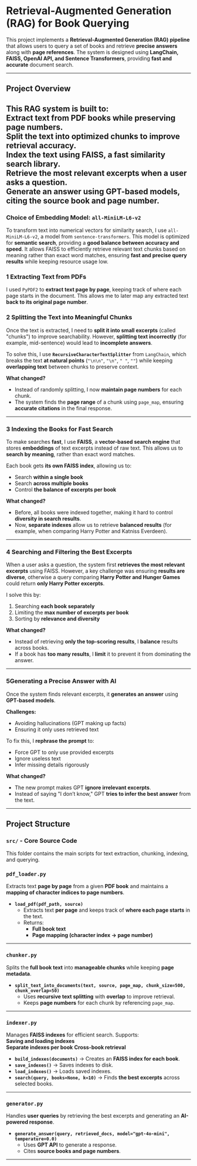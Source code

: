 # **Retrieval-Augmented Generation (RAG) for Book Querying**  
This project implements a **Retrieval-Augmented Generation (RAG) pipeline** that allows users to query a set of books and retrieve **precise answers** along with **page references**. The system is designed using **LangChain, FAISS, OpenAI API, and Sentence Transformers**, providing **fast and accurate** document search.

---

## **Project Overview**  

This RAG system is built to:  
Extract text from **PDF books** while preserving **page numbers**.  
Split the text into **optimized chunks** to improve retrieval accuracy.  
Index the text using **FAISS**, a fast similarity search library.  
Retrieve the **most relevant excerpts** when a user asks a question.  
Generate an answer using **GPT-based models**, citing the **source book and page number**.
--- 

### **Choice of Embedding Model: `all-MiniLM-L6-v2`**  
To transform text into numerical vectors for similarity search, I use `all-MiniLM-L6-v2`, a model from `sentence-transformers`. This model is optimized for **semantic search**, providing a **good balance between accuracy and speed**. It allows FAISS to efficiently retrieve relevant text chunks based on meaning rather than exact word matches, ensuring **fast and precise query results** while keeping resource usage low.

### **1️ Extracting Text from PDFs**  
I used `PyPDF2` to **extract text page by page**, keeping track of where each page starts in the document. This allows me to later map any extracted text **back to its original page number**.  

### **2️ Splitting the Text into Meaningful Chunks**  
Once the text is extracted, I need to **split it into small excerpts** (called "chunks") to improve searchability. However, **splitting text incorrectly** (for example, mid-sentence) would lead to **incomplete answers**.  

To solve this, I use **`RecursiveCharacterTextSplitter`** from `LangChain`, which breaks the text **at natural points** (`"\n\n"`, `"\n"`, `" "`, `""`) while keeping **overlapping text** between chunks to preserve context.  

**What changed?**  
- Instead of randomly splitting, I now **maintain page numbers** for each chunk.  
- The system finds the **page range** of a chunk using `page_map`, ensuring **accurate citations** in the final response.  

---

### **3️ Indexing the Books for Fast Search**  
To make searches **fast**, I use **FAISS**, a **vector-based search engine** that stores **embeddings** of text excerpts instead of raw text. This allows us to **search by meaning**, rather than exact word matches.  

Each book gets **its own FAISS index**, allowing us to:  
- Search **within a single book**  
- Search **across multiple books**  
- Control **the balance of excerpts per book**  

**What changed?**  
- Before, all books were indexed together, making it hard to control **diversity in search results**.  
- Now, **separate indexes** allow us to retrieve **balanced results** (for example, when comparing Harry Potter and Katniss Everdeen).  

---

### **4️ Searching and Filtering the Best Excerpts**  
When a user asks a question, the system first **retrieves the most relevant excerpts** using FAISS. However, a key challenge was ensuring **results are diverse**, otherwise a query comparing **Harry Potter and Hunger Games** could return **only Harry Potter excerpts**.  

I solve this by:  
1. Searching **each book separately**  
2. Limiting the **max number of excerpts per book**  
3. Sorting by **relevance and diversity**  

**What changed?**  
- Instead of retrieving **only the top-scoring results**, I **balance** results across books.  
- If a book has **too many results**, I **limit** it to prevent it from dominating the answer.  

---

### **5️Generating a Precise Answer with AI**  
Once the system finds relevant excerpts, it **generates an answer** using **GPT-based models**.  

**Challenges:**  
- Avoiding hallucinations (GPT making up facts)  
- Ensuring it only uses retrieved text  

To fix this, I **rephrase the prompt** to:  
- Force GPT to only use provided excerpts  
- Ignore useless text  
- Infer missing details rigorously  

**What changed?**  
- The new prompt makes GPT **ignore irrelevant excerpts**.  
- Instead of saying "I don’t know," GPT **tries to infer the best answer** from the text.  

---

## **Project Structure**  

### **`src/` - Core Source Code**  
This folder contains the main scripts for text extraction, chunking, indexing, and querying.

### **`pdf_loader.py`**  
Extracts text **page by page** from a given **PDF book** and maintains a **mapping of character indices to page numbers**.

- **`load_pdf(pdf_path, source)`**  
  - Extracts text **per page** and keeps track of **where each page starts** in the text.  
  - Returns:
    - **Full book text**
    - **Page mapping (character index → page number)**  

---

### **`chunker.py`**  
Splits the **full book text** into **manageable chunks** while keeping **page metadata**.  

- **`split_text_into_documents(text, source, page_map, chunk_size=500, chunk_overlap=50)`**  
  - Uses **recursive text splitting** with **overlap** to improve retrieval.  
  - Keeps **page numbers** for each chunk by referencing `page_map`.  

---

### **`indexer.py`**  
Manages **FAISS indexes** for efficient search. Supports:  
**Saving and loading indexes**  
**Separate indexes per book**
**Cross-book retrieval**  

- **`build_indexes(documents)`** → Creates an **FAISS index for each book**.  
- **`save_indexes()`** → Saves indexes to disk.  
- **`load_indexes()`** → Loads saved indexes.  
- **`search(query, books=None, k=10)`** → Finds **the best excerpts** across selected books.  

---

### **`generator.py`**  
Handles **user queries** by retrieving the best excerpts and generating an **AI-powered response**.

- **`generate_answer(query, retrieved_docs, model="gpt-4o-mini", temperature=0.0)`**  
  - Uses **GPT API** to generate a response.  
  - Cites **source books and page numbers**.

---
